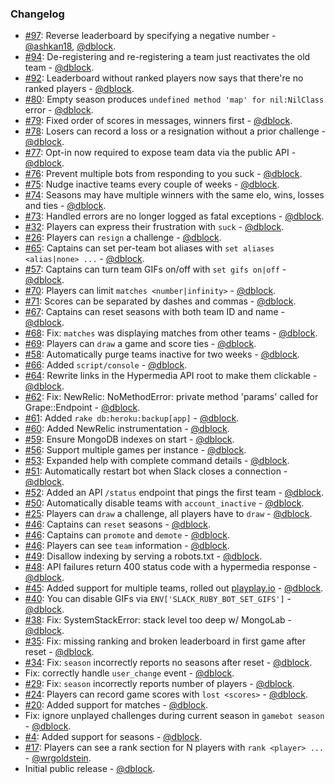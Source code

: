 ### Changelog

* [#97](https://github.com/dblock/slack-gamebot/pull/97): Reverse leaderboard by specifying a negative number - [@ashkan18](https://github.com/ashkan18), [@dblock](https://github.com/dblock).
* [#94](https://github.com/dblock/slack-gamebot/issues/94): De-registering and re-registering a team just reactivates the old team - [@dblock](https://github.com/dblock).
* [#92](https://github.com/dblock/slack-gamebot/issues/92): Leaderboard without ranked players now says that there're no ranked players - [@dblock](https://github.com/dblock).
* [#80](https://github.com/dblock/slack-gamebot/issues/80): Empty season produces `undefined method 'map' for nil:NilClass` error - [@dblock](https://github.com/dblock).
* [#79](https://github.com/dblock/slack-gamebot/issues/79): Fixed order of scores in messages, winners first - [@dblock](https://github.com/dblock).
* [#78](https://github.com/dblock/slack-gamebot/issues/78): Losers can record a loss or a resignation without a prior challenge - [@dblock](https://github.com/dblock).
* [#77](https://github.com/dblock/slack-gamebot/issues/77): Opt-in now required to expose team data via the public API - [@dblock](https://github.com/dblock).
* [#76](https://github.com/dblock/slack-gamebot/issues/76): Prevent multiple bots from responding to you suck - [@dblock](https://github.com/dblock).
* [#75](https://github.com/dblock/slack-gamebot/issues/75): Nudge inactive teams every couple of weeks - [@dblock](https://github.com/dblock).
* [#74](https://github.com/dblock/slack-gamebot/issues/74): Seasons may have multiple winners with the same elo, wins, losses and ties - [@dblock](https://github.com/dblock).
* [#73](https://github.com/dblock/slack-gamebot/issues/73): Handled errors are no longer logged as fatal exceptions - [@dblock](https://github.com/dblock).
* [#32](https://github.com/dblock/slack-gamebot/issues/32): Players can express their frustration with `suck` - [@dblock](https://github.com/dblock).
* [#26](https://github.com/dblock/slack-gamebot/issues/26): Players can `resign` a challenge - [@dblock](https://github.com/dblock).
* [#65](https://github.com/dblock/slack-gamebot/issues/65): Captains can set per-team bot aliases with `set aliases <alias|none> ...` - [@dblock](https://github.com/dblock).
* [#57](https://github.com/dblock/slack-gamebot/issues/57): Captains can turn team GIFs on/off with `set gifs on|off` - [@dblock](https://github.com/dblock).
* [#70](https://github.com/dblock/slack-gamebot/issues/70): Players can limit `matches <number|infinity>` - [@dblock](https://github.com/dblock).
* [#71](https://github.com/dblock/slack-gamebot/issues/71): Scores can be separated by dashes and commas - [@dblock](https://github.com/dblock).
* [#67](https://github.com/dblock/slack-gamebot/issues/67): Captains can reset seasons with both team ID and name - [@dblock](https://github.com/dblock).
* [#68](https://github.com/dblock/slack-gamebot/issues/68): Fix: `matches` was displaying matches from other teams - [@dblock](https://github.com/dblock).
* [#69](https://github.com/dblock/slack-gamebot/issues/69): Players can `draw` a game and score ties - [@dblock](https://github.com/dblock).
* [#58](https://github.com/dblock/slack-gamebot/issues/58): Automatically purge teams inactive for two weeks - [@dblock](https://github.com/dblock).
* [#66](https://github.com/dblock/slack-gamebot/issues/66): Added `script/console` - [@dblock](https://github.com/dblock).
* [#64](https://github.com/dblock/slack-gamebot/issues/64): Rewrite links in the Hypermedia API root to make them clickable - [@dblock](https://github.com/dblock).
* [#62](https://github.com/dblock/slack-gamebot/issues/62): Fix: NewRelic: NoMethodError: private method 'params' called for Grape::Endpoint - [@dblock](https://github.com/dblock).
* [#61](https://github.com/dblock/slack-gamebot/issues/61): Added `rake db:heroku:backup[app]` - [@dblock](https://github.com/dblock).
* [#60](https://github.com/dblock/slack-gamebot/issues/60): Added NewRelic instrumentation - [@dblock](https://github.com/dblock).
* [#59](https://github.com/dblock/slack-gamebot/issues/59): Ensure MongoDB indexes on start - [@dblock](https://github.com/dblock).
* [#56](https://github.com/dblock/slack-gamebot/issues/56): Support multiple games per instance - [@dblock](https://github.com/dblock).
* [#53](https://github.com/dblock/slack-gamebot/issues/53): Expanded help with complete command details - [@dblock](https://github.com/dblock).
* [#51](https://github.com/dblock/slack-gamebot/issues/51): Automatically restart bot when Slack closes a connection - [@dblock](https://github.com/dblock).
* [#52](https://github.com/dblock/slack-gamebot/issues/52): Added an API `/status` endpoint that pings the first team - [@dblock](https://github.com/dblock).
* [#50](https://github.com/dblock/slack-gamebot/issues/50): Automatically disable teams with `account_inactive` - [@dblock](https://github.com/dblock).
* [#25](https://github.com/dblock/slack-gamebot/issues/25): Players can `draw` a challenge, all players have to `draw` - [@dblock](https://github.com/dblock).
* [#46](https://github.com/dblock/slack-gamebot/issues/46): Captains can `reset` seasons - [@dblock](https://github.com/dblock).
* [#46](https://github.com/dblock/slack-gamebot/issues/46): Captains can `promote` and `demote` - [@dblock](https://github.com/dblock).
* [#46](https://github.com/dblock/slack-gamebot/issues/46): Players can see `team` information - [@dblock](https://github.com/dblock).
* [#49](https://github.com/dblock/slack-gamebot/issues/49): Disallow indexing by serving a robots.txt - [@dblock](https://github.com/dblock).
* [#48](https://github.com/dblock/slack-gamebot/issues/48): API failures return 400 status code with a hypermedia response - [@dblock](https://github.com/dblock).
* [#45](https://github.com/dblock/slack-gamebot/pull/45): Added support for multiple teams, rolled out [playplay.io](http://playplay.io) - [@dblock](https://github.com/dblock).
* [#40](https://github.com/dblock/slack-gamebot/issues/40): You can disable GIFs via `ENV['SLACK_RUBY_BOT_SET_GIFS']` - [@dblock](https://github.com/dblock).
* [#38](https://github.com/dblock/slack-gamebot/issues/38): Fix: SystemStackError: stack level too deep w/ MongoLab - [@dblock](https://github.com/dblock).
* [#35](https://github.com/dblock/slack-gamebot/issues/35): Fix: missing ranking and broken leaderboard in first game after reset - [@dblock](https://github.com/dblock).
* [#34](https://github.com/dblock/slack-gamebot/issues/34): Fix: `season` incorrectly reports no seasons after reset - [@dblock](https://github.com/dblock).
* Fix: correctly handle `user_change` event - [@dblock](https://github.com/dblock).
* [#29](https://github.com/dblock/slack-gamebot/issues/29): Fix: `season` incorrectly reports number of players - [@dblock](https://github.com/dblock).
* [#24](https://github.com/dblock/slack-gamebot/issues/24): Players can record game scores with `lost <scores>` - [@dblock](https://github.com/dblock).
* [#20](https://github.com/dblock/slack-gamebot/issues/20): Added support for matches - [@dblock](https://github.com/dblock).
* Fix: ignore unplayed challenges during current season in `gamebot season` - [@dblock](https://github.com/dblock).
* [#4](https://github.com/dblock/slack-gamebot/issues/4): Added support for seasons - [@dblock](https://github.com/dblock).
* [#17](https://github.com/dblock/slack-gamebot/pull/17): Players can see a rank section for N players with `rank <player> ...` - [@wrgoldstein](https://github.com/wrgoldstein).
* Initial public release - [@dblock](https://github.com/dblock).
